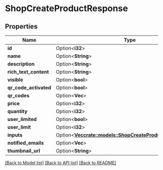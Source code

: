 # ShopCreateProductResponse

## Properties

Name | Type | Description | Notes
------------ | ------------- | ------------- | -------------
**id** | Option<**i32**> |  | [optional]
**name** | Option<**String**> |  | [optional]
**description** | Option<**String**> |  | [optional]
**rich_text_content** | Option<**String**> |  | [optional]
**visible** | Option<**bool**> |  | [optional]
**qr_code_activated** | Option<**bool**> |  | [optional]
**qr_codes** | Option<**Vec<i32>**> |  | [optional]
**price** | Option<**i32**> |  | [optional]
**quantity** | Option<**i32**> |  | [optional]
**user_limited** | Option<**bool**> |  | [optional]
**user_limit** | Option<**i32**> |  | [optional]
**inputs** | Option<[**Vec<crate::models::ShopCreateProductResponseInput>**](ShopCreateProductResponseInput.md)> |  | [optional]
**notified_emails** | Option<**Vec<String>**> |  | [optional]
**thumbnail_url** | Option<**String**> |  | [optional]

[[Back to Model list]](../README.md#documentation-for-models) [[Back to API list]](../README.md#documentation-for-api-endpoints) [[Back to README]](../README.md)


